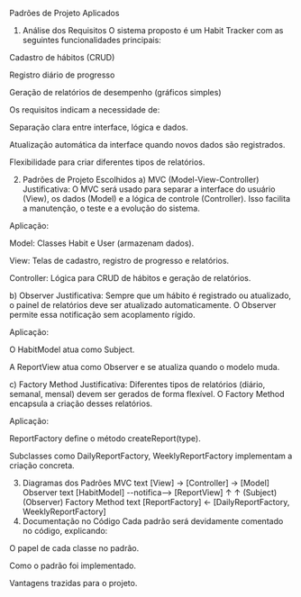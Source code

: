 Padrões de Projeto Aplicados
1. Análise dos Requisitos
O sistema proposto é um Habit Tracker com as seguintes funcionalidades principais:

Cadastro de hábitos (CRUD)

Registro diário de progresso

Geração de relatórios de desempenho (gráficos simples)

Os requisitos indicam a necessidade de:

Separação clara entre interface, lógica e dados.

Atualização automática da interface quando novos dados são registrados.

Flexibilidade para criar diferentes tipos de relatórios.

2. Padrões de Projeto Escolhidos
a) MVC (Model-View-Controller)
Justificativa: O MVC será usado para separar a interface do usuário (View), os dados (Model) e a lógica de controle (Controller). Isso facilita a manutenção, o teste e a evolução do sistema.

Aplicação:

Model: Classes Habit e User (armazenam dados).

View: Telas de cadastro, registro de progresso e relatórios.

Controller: Lógica para CRUD de hábitos e geração de relatórios.

b) Observer
Justificativa: Sempre que um hábito é registrado ou atualizado, o painel de relatórios deve ser atualizado automaticamente. O Observer permite essa notificação sem acoplamento rígido.

Aplicação:

O HabitModel atua como Subject.

A ReportView atua como Observer e se atualiza quando o modelo muda.

c) Factory Method
Justificativa: Diferentes tipos de relatórios (diário, semanal, mensal) devem ser gerados de forma flexível. O Factory Method encapsula a criação desses relatórios.

Aplicação:

ReportFactory define o método createReport(type).

Subclasses como DailyReportFactory, WeeklyReportFactory implementam a criação concreta.

3. Diagramas dos Padrões
MVC
text
[View] → [Controller] → [Model]
Observer
text
[HabitModel] --notifica--> [ReportView]
       ↑                      ↑
    (Subject)              (Observer)
Factory Method
text
[ReportFactory] ← [DailyReportFactory, WeeklyReportFactory]
4. Documentação no Código
Cada padrão será devidamente comentado no código, explicando:

O papel de cada classe no padrão.

Como o padrão foi implementado.

Vantagens trazidas para o projeto.
